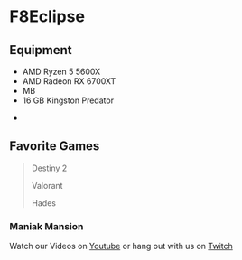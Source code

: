 # F8Eclipse

## Equipment

* AMD Ryzen 5 5600X
* AMD Radeon RX 6700XT
* MB
* 16 GB Kingston Predator
>
* 


## Favorite Games
> Destiny 2
>
> Valorant
>
> Hades

### Maniak Mansion
Watch our Videos on [Youtube](https://www.youtube.com/channel/UCs5pe7wlhNFRWvAF_xASGvQ) or hang out with us on [Twitch](https://www.twitch.tv/maniakmansion)
